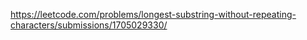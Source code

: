 https://leetcode.com/problems/longest-substring-without-repeating-characters/submissions/1705029330/
